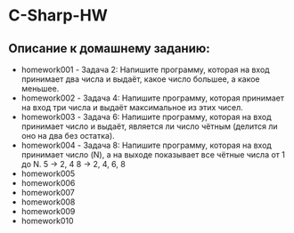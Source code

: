 # C-Sharp-HW

## Описание к домашнему заданию:

* homework001 - Задача 2: Напишите программу, которая на вход принимает два числа и выдаёт, какое число большее, а какое меньшее.
* homework002 - Задача 4: Напишите программу, которая принимает на вход три числа и выдаёт максимальное из этих чисел.
* homework003 - Задача 6: Напишите программу, которая на вход принимает число и выдаёт, является ли число чётным (делится ли оно на два без остатка). 
* homework004 - Задача 8: Напишите программу, которая на вход принимает число (N), а на выходе показывает все чётные числа от 1 до N.
5 -> 2, 4
8 -> 2, 4, 6, 8
* homework005
* homework006
* homework007
* homework008
* homework009
* homework010
